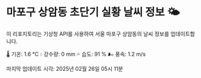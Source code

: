 
# 마포구 상암동 초단기 실황 날씨 정보 🌤️

이 리포지토리는 기상청 API를 사용하여 서울 마포구 상암동의 날씨 정보를 업데이트합니다. 

🌡️ 기온: 1.6 ℃
💧 강수량: 0 mm
💦 습도: 91 %
🌬️ 풍속: 1.2 m/s

마지막 업데이트 시각: 2025년 02월 26일 05시 11분    
